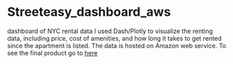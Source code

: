 # Streeteasy_dashboard_aws
 dashboard of NYC rental data
 I used Dash/Plotly to visualize the renting data, including price, cost of amenities, and how long it takes to get rented since the apartment is listed.
 The data is hosted on Amazon web service.
 To see the final product go to [here](http://streeteasy-dashboard-aws-dev.us-west-2.elasticbeanstalk.com/)
